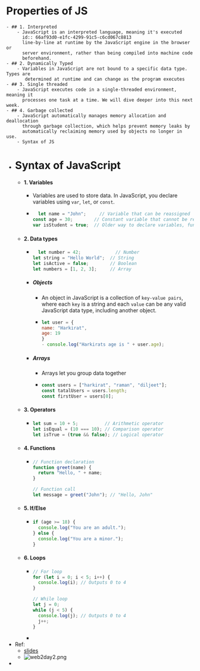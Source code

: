 # Properties of JS
	- ## 1. Interpreted
		- JavaScript is an interpreted language, meaning it's executed 
		  id:: 66af93d0-e1fc-4299-91c5-c6cd067c8813
		  line-by-line at runtime by the JavaScript engine in the browser or 
		  server environment, rather than being compiled into machine code 
		  beforehand.
	- ## 2. Dynamically Typed
		- Variables in JavaScript are not bound to a specific data type. Types are
		   determined at runtime and can change as the program executes
	- ## 3. Single threaded
		- JavaScript executes code in a single-threaded environment, meaning it 
		  processes one task at a time. We will dive deeper into this next week.
	- ## 4. Garbage collected
		- JavaScript automatically manages memory allocation and deallocation 
		  through garbage collection, which helps prevent memory leaks by 
		  automatically reclaiming memory used by objects no longer in use.
		- Syntax of JS
- # Syntax of JavaScript
	- #### 1. **Variables**
		- Variables are used to store data. In JavaScript, you declare variables using `var`, `let`, or `const`.
		- ```js
		  	let name = "John";     // Variable that can be reassigned
		  const age = 30;        // Constant variable that cannot be reassigned
		  var isStudent = true;  // Older way to declare variables, function-scoped
		  ```
	- #### 2. Data types
		- ```js
		  	let number = 42;             // Number
		  let string = "Hello World";  // String
		  let isActive = false;        // Boolean
		  let numbers = [1, 2, 3];     // Array
		  ```
		- ##### Objects
			- An object in JavaScript is a collection of `key-value pairs`, where each `key` is a string and each `value` can be any valid JavaScript data type, including another object.
			- ```js
			  let user = {
			  name: "Harkirat",
			  age: 19
			  }
			  - console.log("Harkirats age is " + user.age);
			  ```
		- ##### Arrays
			- Arrays let you group data together
			- ```js
			  const users = ["harkirat", "raman", "diljeet"];
			  const tatalUsers = users.length;
			  const firstUser = users[0];
			  ```
	- #### 3. **Operators**
		- ```js
		  let sum = 10 + 5;          // Arithmetic operator
		  let isEqual = (10 === 10); // Comparison operator
		  let isTrue = (true && false); // Logical operator
		  ```
	- #### 4. **Functions**
		- ```js
		  // Function declaration
		  function greet(name) {
		    return "Hello, " + name;
		  }
		  
		  // Function call
		  let message = greet("John"); // "Hello, John"
		  ```
	- #### 5. If/Else
		- ```js
		  if (age >= 18) {
		    console.log("You are an adult.");
		  } else {
		    console.log("You are a minor.");
		  }
		  ```
	- #### 6. Loops
		- ```js
		  // For loop
		  for (let i = 0; i < 5; i++) {
		    console.log(i); // Outputs 0 to 4
		  }
		  
		  // While loop
		  let j = 0;
		  while (j < 5) {
		    console.log(j); // Outputs 0 to 4
		    j++;
		  }
		  ```
		-
- Ref:
	- [slides](https://projects.100xdevs.com/tracks/javascript-1/Javascript-101-1)
	- ![web2day2.png](../assets/web2day2_1722784766057_0.png)
-